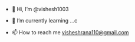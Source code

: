 - 👋 Hi, I’m @vishesh1003
- 🌱 I’m currently learning ...c

- 📫 How to reach me visheshrana110@gmail.com
<!---
vishesh1003/vishesh1003 is a ✨ special ✨ repository because its `README.md` (this file) appears on your GitHub profile.
You can click the Preview link to take a look at your changes.
--->
